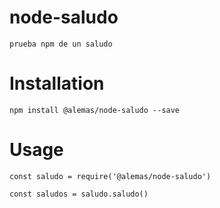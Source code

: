 # node-saludo
	prueba npm de un saludo

# Installation

	npm install @alemas/node-saludo --save
	
# Usage

	const saludo = require('@alemas/node-saludo')

	const saludos = saludo.saludo()
